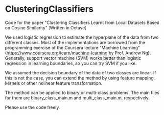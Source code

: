 # ClusteringClassifiers
Code for the paper "Clustering Classifiers Learnt from Local Datasets Based on Cosine Similarity"
[Written in Octave]

We used logistic regression to estimate the hyperplane of the data from two different classes. Most of the implementations are borrowed from the programming exercise of the Coursera lecture "Machine Learning" (https://www.coursera.org/learn/machine-learning by Prof. Andrew Ng).
Generally, support vector machine (SVM) works better than logistic regression in learning boundaries, so you can try SVM if you like.

We assumed the decision boundary of the data of two classes are linear. 
If this is not the case, you can extend the method by using feature mapping, kernels or other nolinear feature transformation.

The method can be applied to binary or multi-class problems.
The main files for them are binary_class_main.m and multi_class_main.m, respectively.

Please use the code freely.
